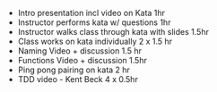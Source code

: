 * Intro presentation incl video on Kata 1hr
* Instructor performs kata w/ questions 1hr
* Instructor walks class through kata with slides 1.5hr
* Class works on kata individually 2 x 1.5 hr
* Naming Video + discussion 1.5 hr
* Functions Video + discussion 1.5hr
* Ping pong pairing on kata 2 hr
* TDD video - Kent Beck 4 x 0.5hr
